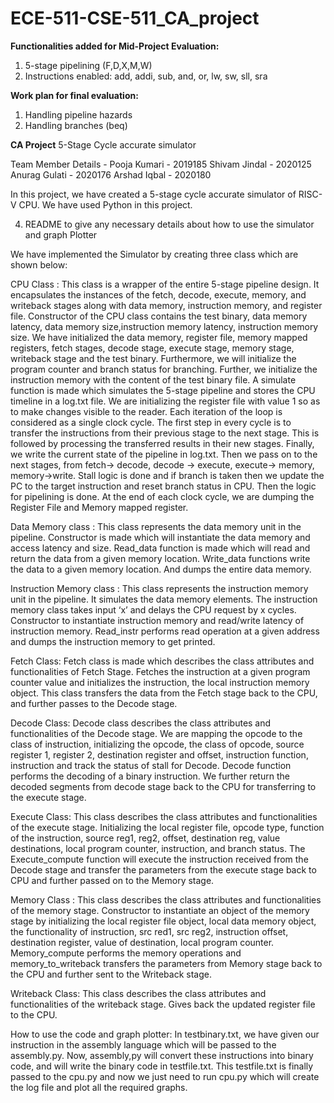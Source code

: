 # ECE-511-CSE-511_CA_project
  
__Functionalities added for Mid-Project Evaluation:__  
1. 5-stage pipelining (F,D,X,M,W)  
2. Instructions enabled: add, addi, sub, and, or, lw, sw, sll, sra  
  
__Work plan for final evaluation:__  
1. Handling pipeline hazards
2. Handling branches (beq)

__CA Project__ 
5-Stage Cycle accurate simulator

Team Member Details - 
Pooja Kumari - 2019185
Shivam Jindal - 2020125
Anurag Gulati - 2020176
Arshad Iqbal - 2020180

In this project, we have created a 5-stage cycle accurate simulator of RISC-V CPU. 
We have used Python in this project. 

4) README to give any necessary details about how to use the simulator and graph
Plotter


We have implemented the Simulator by creating three class which are shown below: 

CPU Class : This class is a wrapper of the entire 5-stage pipeline design. It encapsulates the instances of the fetch, decode, execute, memory, and writeback stages along with data memory, instruction memory, and register file.
Constructor of the CPU class contains the test binary, data memory latency, data memory size,instruction memory latency, instruction memory size. We have initialized the data memory, register file, memory mapped registers, fetch stages, decode stage, execute stage, memory stage, writeback stage and the test binary. Furthermore, we will initialize the program counter and branch status for branching.
Further, we initialize the instruction memory with the content of the test binary file. A simulate function is made which simulates the 5-stage pipeline and stores the CPU timeline in a log.txt file. 
We are initializing the register file with value 1 so as to make changes visible to the reader. 
Each iteration of the loop is considered as a single clock cycle. The first step in every cycle is to transfer the instructions from their previous stage to the next stage. This is followed by processing the transferred results in their new stages. Finally, we write the current state of the pipeline in log.txt. Then we pass on to the next stages, from fetch→ decode, decode → execute, execute→ memory, memory→write. Stall logic is done and if branch is taken then we update the PC to the target instruction and reset branch status in CPU. Then the logic for pipelining is done. 
At the end of each clock cycle, we are dumping the Register File and Memory mapped register. 

Data Memory class :  This class represents the data memory unit in the pipeline. Constructor is made which will instantiate the data memory and access latency and size. Read_data function is made which will read and return the data from a given memory location. Write_data functions write the data to a given memory location. And dumps the entire data memory. 

Instruction Memory class : This class represents the instruction memory unit in the pipeline. It simulates the data memory elements. The instruction memory class takes input ‘x’ and delays the CPU request by x cycles. Constructor to instantiate instruction memory and read/write latency of instruction memory. 
Read_instr performs read operation at a given address and dumps the instruction memory to get printed. 

Fetch Class: Fetch class is made which describes the class attributes and functionalities of Fetch Stage. Fetches the instruction at a given program counter value and initializes the instruction, the local instruction memory object. This class transfers the data from the Fetch stage back to the CPU, and further passes to the Decode stage. 

Decode Class: Decode class describes the class attributes and functionalities of the Decode stage. We are mapping the opcode to the class of instruction, initializing the opcode, the class of opcode, source register 1, register 2, destination register and offset, instruction function, instruction and track the status of stall for Decode. Decode function performs the decoding of a binary instruction.  We further return the decoded segments from decode stage back to the CPU for transferring to the execute stage.

Execute Class: This class describes the class attributes and functionalities of the execute stage. Initializing the local register file, opcode type, function of the instruction, source reg1, reg2, offset, destination reg, value destinations, local program counter, instruction, and branch status. The Execute_compute function will execute the instruction received from the Decode stage and transfer the parameters from the execute stage back to CPU and further passed on to the Memory stage. 

Memory Class : This class describes the  class attributes and functionalities of the memory stage. Constructor to instantiate an object of the memory stage by initializing the local register file object, local data memory object, the functionality of instruction, src red1, src reg2, instruction offset, destination register, value of destination, local program counter. Memory_compute performs the memory operations and memory_to_writeback transfers the parameters from Memory stage back to the CPU and further sent to the Writeback stage.

Writeback Class: This  class describes the  class attributes and functionalities of the writeback stage. Gives back the updated register file to the CPU.

How to use the code and graph plotter: 
In testbinary.txt, we have given our instruction in the assembly language which will be passed to the assembly.py. Now, assembly,py will convert these instructions into binary code, and will write the binary code in testfile.txt. This testfile.txt is finally passed to the cpu.py and now we just need to run cpu.py which will create the log file and plot all the required graphs.
